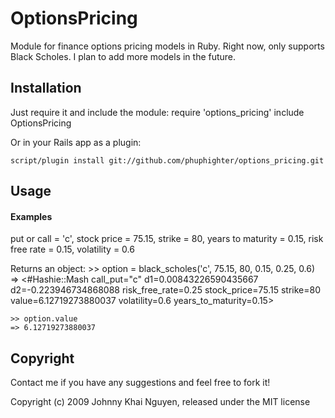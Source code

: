 # OptionsPricing

Module for finance options pricing models in Ruby.  Right now, only supports Black Scholes.  I plan to add more models in the future.

## Installation

Just require it and include the module:
    require 'options_pricing'
    include OptionsPricing

Or in your Rails app as a plugin:

    script/plugin install git://github.com/phuphighter/options_pricing.git
    
## Usage
    
#### Examples

put or call = 'c', stock price = 75.15, strike = 80, years to maturity = 0.15, risk free rate = 0.15, volatility = 0.6

Returns an object: 
    >> option = black_scholes('c', 75.15, 80, 0.15, 0.25, 0.6)   
    => <#Hashie::Mash call_put="c" d1=0.00843226590435667 d2=-0.223946734868088 risk_free_rate=0.25 stock_price=75.15 strike=80 value=6.12719273880037 volatility=0.6 years_to_maturity=0.15>

    >> option.value
    => 6.12719273880037
    
## Copyright

Contact me if you have any suggestions and feel free to fork it!

Copyright (c) 2009 Johnny Khai Nguyen, released under the MIT license
